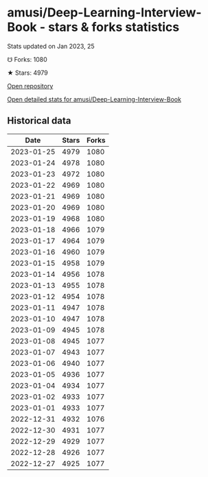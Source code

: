 # amusi/Deep-Learning-Interview-Book - stars & forks statistics

Stats updated on Jan 2023, 25

☋ Forks: 1080

★ Stars: 4979

[Open repository](https://github.com/amusi/Deep-Learning-Interview-Book)

[Open detailed stats for amusi/Deep-Learning-Interview-Book](https://reviewgithub.com/rep/amusi/Deep-Learning-Interview-Book)

## Historical data
| Date | Stars | Forks |
|------|-------|-------|
| 2023-01-25 | 4979 | 1080 | 
| 2023-01-24 | 4978 | 1080 | 
| 2023-01-23 | 4972 | 1080 | 
| 2023-01-22 | 4969 | 1080 | 
| 2023-01-21 | 4969 | 1080 | 
| 2023-01-20 | 4969 | 1080 | 
| 2023-01-19 | 4968 | 1080 | 
| 2023-01-18 | 4966 | 1079 | 
| 2023-01-17 | 4964 | 1079 | 
| 2023-01-16 | 4960 | 1079 | 
| 2023-01-15 | 4958 | 1079 | 
| 2023-01-14 | 4956 | 1078 | 
| 2023-01-13 | 4955 | 1078 | 
| 2023-01-12 | 4954 | 1078 | 
| 2023-01-11 | 4947 | 1078 | 
| 2023-01-10 | 4947 | 1078 | 
| 2023-01-09 | 4945 | 1078 | 
| 2023-01-08 | 4945 | 1077 | 
| 2023-01-07 | 4943 | 1077 | 
| 2023-01-06 | 4940 | 1077 | 
| 2023-01-05 | 4936 | 1077 | 
| 2023-01-04 | 4934 | 1077 | 
| 2023-01-02 | 4933 | 1077 | 
| 2023-01-01 | 4933 | 1077 | 
| 2022-12-31 | 4932 | 1076 | 
| 2022-12-30 | 4931 | 1077 | 
| 2022-12-29 | 4929 | 1077 | 
| 2022-12-28 | 4926 | 1077 | 
| 2022-12-27 | 4925 | 1077 | 

